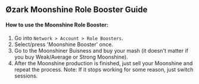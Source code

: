 ## Øzark Moonshine Role Booster Guide

#### How to use the Moonshine Role Booster:
1. Go into `Network > Account > Role Boosters`.
2. Select/press 'Moonshine Booster' once.
3. Go to the Moonshiner Buisness and buy your mash (it doesn't matter if you buy Weak/Average or Strong Moonshine).
4. After the Moonshine production is finished, just sell your Moonshine and repeat the process.
Note: If it stops working for some reason, just switch sessions.
